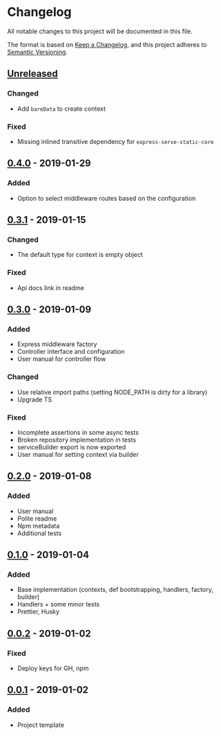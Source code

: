 # Changelog

All notable changes to this project will be documented in this file.

The format is based on [Keep a Changelog](https://keepachangelog.com/en/1.0.0/),
and this project adheres to [Semantic Versioning](https://semver.org/spec/v2.0.0.html).

## [Unreleased]

### Changed

-   Add `bareData` to create context

### Fixed

-   Missing inlined transitive dependency for `express-serve-static-core`

## [0.4.0] - 2019-01-29

### Added

-   Option to select middleware routes based on the configuration

## [0.3.1] - 2019-01-15

### Changed

-   The default type for context is empty object

### Fixed

-   Api docs link in readme

## [0.3.0] - 2019-01-09

### Added

-   Express middleware factory
-   Controller interface and configuration
-   User manual for controller flow

### Changed

-   Use relative import paths (setting NODE_PATH is dirty for a library)
-   Upgrade TS

### Fixed

-   Incomplete assertions in some async tests
-   Broken repository implementation in tests
-   serviceBuilder export is now exported
-   User manual for setting context via builder

## [0.2.0] - 2019-01-08

### Added

-   User manual
-   Polite readme
-   Npm metadata
-   Additional tests

## [0.1.0] - 2019-01-04

### Added

-   Base implementation (contexts, def bootstrapping, handlers, factory, builder)
-   Handlers + some minor tests
-   Prettier, Husky

## [0.0.2] - 2019-01-02

### Fixed

-   Deploy keys for GH, npm

## [0.0.1] - 2019-01-02

### Added

-   Project template

[unreleased]: https://github.com/AckeeCZ/crudella/compare/v0.4.0...HEAD
[0.4.0]: https://github.com/AckeeCZ/crudella/compare/v0.3.1...v0.4.0
[0.3.1]: https://github.com/AckeeCZ/crudella/compare/v0.3.0...v0.3.1
[0.3.0]: https://github.com/AckeeCZ/crudella/compare/v0.2.0...v0.3.0
[0.2.0]: https://github.com/AckeeCZ/crudella/compare/v0.1.0...v0.2.0
[0.1.0]: https://github.com/AckeeCZ/crudella/compare/v0.0.2...v0.1.0
[0.0.2]: https://github.com/AckeeCZ/crudella/compare/v0.0.1...v0.0.2
[0.0.1]: https://github.com/AckeeCZ/crudella/compare/41a6bfc...v0.0.1
